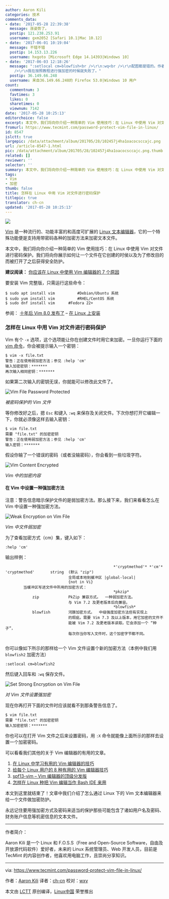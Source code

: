 ```yaml
---
author: Aaron Kili
categories: 技术
comments_data:
- date: '2017-05-28 22:39:38'
  message: 涨姿势了。
  postip: 121.238.253.91
  username: gxm2052 [Safari 10.1|Mac 10.12]
- date: '2017-06-01 10:19:04'
  message: 不错不错
  postip: 14.153.13.226
  username: hxgoto [Microsoft Edge 14.14393|Windows 10]
- date: '2017-06-03 12:18:26'
  message: ":setlocal cm=blowfish<br />\r\n:wq<br />\r\n配图都是错的。作者在编译外文的时候也不看一下命令能不能用。<br
    />\r\n我在按照教程进行强加密的时候就失败了。"
  postip: 36.149.66.248
  username: 来自36.149.66.248的 Firefox 53.0|Windows 10 用户
count:
  commentnum: 3
  favtimes: 3
  likes: 0
  sharetimes: 0
  viewnum: 7142
date: '2017-05-28 10:25:13'
editorchoice: false
excerpt: 本文中，我们将向你介绍一种简单的 Vim 使用技巧：在 Linux 中使用 Vim 对文件进行密码保护。我们将向你展示如何让一个文件在它创建的时侯以及为了修改目的而被打开了之后获得安全防护。
fromurl: https://www.tecmint.com/password-protect-vim-file-in-linux/
id: 8547
islctt: true
largepic: /data/attachment/album/201705/28/102457j4ha1oacocsccajc.png
url: /article-8547-1.html
pic: /data/attachment/album/201705/28/102457j4ha1oacocsccajc.png.thumb.jpg
related: []
reviewer: ''
selector: ''
summary: 本文中，我们将向你介绍一种简单的 Vim 使用技巧：在 Linux 中使用 Vim 对文件进行密码保护。我们将向你展示如何让一个文件在它创建的时侯以及为了修改目的而被打开了之后获得安全防护。
tags:
- Vim
- 加密
thumb: false
title: 怎样在 Linux 中用 Vim 对文件进行密码保护
titlepic: true
translator: ch-cn
updated: '2017-05-28 10:25:13'
---
```


![](/data/attachment/album/201705/28/102457j4ha1oacocsccajc.png)


[Vim](https://www.tecmint.com/vi-editor-usage/) 是一种流行的、功能丰富的和高度可扩展的 [Linux 文本编辑器](https://www.tecmint.com/best-open-source-linux-text-editors/)，它的一个特殊功能便是支持用带密码各种的加密方法来加密文本文件。


本文中，我们将向你介绍一种简单的 Vim 使用技巧：在 Linux 中使用 Vim 对文件进行密码保护。我们将向你展示如何让一个文件在它创建的时侯以及为了修改目的而被打开了之后获得安全防护。


**建议阅读：** [你应该在 Linux 中使用 Vim 编辑器的 7 个原因](/article-7728-1.html)


要安装 Vim 完整版，只需运行这些命令：



```
$ sudo apt install vim          #Debian/Ubuntu 系统
$ sudo yum install vim          #RHEL/CentOS 系统 
$ sudo dnf install vim      #Fedora 22+

```

参阅： [十年后 Vim 8.0 发布了](/article-7766-1.html) – [在 Linux 上安装](/article-8094-1.html)


### 怎样在 Linux 中用 Vim 对文件进行密码保护


Vim 有个 `-x` 选项，这个选项能让你在创建文件时用它来加密。一旦你运行下面的 [vim 命令](https://www.tecmint.com/linux-command-line-editors/)，你会被提示输入一个密钥：



```
$ vim -x file.txt
警告：正在使用弱加密方法；参见 :help 'cm'
输入加密密钥：*******
再次输入相同密钥：*******

```

如果第二次输入的密钥无误，你就能可以修改此文件了。


![Vim File Password Protected](/data/attachment/album/201705/28/102515ybuztkxk5elz1eu4.png)


*被密码保护的 Vim 文件*


等你修改好之后，摁 `Esc` 和键入 `:wq` 来保存及关闭文件。下次你想打开它编辑一下，你就必须像这样去输入密钥：



```
$ vim file.txt
需要 "file.txt" 的加密密钥
警告：正在使用弱加密方法；参见 :help 'cm'
输入密钥：*******

```

假设你输了一个错误的密码（或者没输密码），你会看到一些垃圾字符。


![Vim Content Encrypted](/data/attachment/album/201705/28/102515n4954brtnzizbntt.png)


*Vim 中的加密内容*


#### 在 Vim 中设置一种强加密方法


注意：警告信息暗示保护文件的是弱加密方法。那么接下来，我们来看看怎么在 Vim 中设置一种强加密方法。


![Weak Encryption on Vim File](/data/attachment/album/201705/28/102516ac6tgjj8tjrja8lh.png)


*Vim 中文件弱加密*


为了查看加密方式（cm）集，键入如下：



```
:help 'cm'

```

输出样例：



```
                                                *'cryptmethod'* *'cm'*
'cryptmethod'       string  (默认 "zip")
                            全局或本地到缓冲区 |global-local|
                            {not in Vi}
        当缓冲区写进文件中所用的加密方式：
                                                *pkzip*
            zip             PkZip 兼容方式。  一种弱加密方法。
                            与 Vim 7.2 及更老版本后向兼容。
                                                *blowfish*
            blowfish        河豚加密方式。  中级强度加密方法但有实现上
                            的瑕疵。需要 Vim 7.3 及以上版本，用它加密的文件不
                            能被 Vim 7.2 及更老版本读取。它会添加一个 “种子”，
                            每次你当你写入文件时，这个加密字节都不同。


```

你可以像如下所示的那样给一个 Vim 文件设置个新的加密方法（本例中我们用 `blowfish2` 加密方法）



```
:setlocal cm=blowfish2

```

然后键入回车和 `:wq` 保存文件。


![Set Strong Encryption on Vim File](/data/attachment/album/201705/28/102516hx5qno555oiibb3t.png)


*对 Vim 文件设置强加密*


现在你再打开下面的文件时应该就看不到那条警告信息了。



```
$ vim file.txt
需要 "file.txt" 的加密密钥
输入加密密钥：*******

```

你也可以在打开 Vim 文件之后来设置密码，用 `:X` 命令就能像上面所示的那样去设置一个加密密码。


可以看看我们其他的关于 Vim 编辑器的有用的文章。


1. [在 Linux 中学习有用的 Vim 编辑器的技巧](https://www.tecmint.com/learn-vi-and-vim-editor-tips-and-tricks-in-linux/)
2. [给每个 Linux 用户的 8 种有用的 Vim 编辑器技巧](https://www.tecmint.com/how-to-use-vi-and-vim-editor-in-linux/)
3. [spf13-vim – Vim 编辑器的顶级分发版](https://www.tecmint.com/spf13-vim-offers-vim-plugins-vim-editor/)
4. [怎样在 Linux 种把 Vim 编辑当作 Bash IDE 来用](/article-8467-1.html)


本文到这里就结束了！文章中我们介绍了怎么通过 Linux 下的 Vim 文本编辑器来给一个文件做加密防护。


永远记住要用强加密方式及密码来适当的保护那些可能包含了诸如用户名及密码、财务账户信息等机密信息的文本文件。




---


作者简介：


Aaron Kili 是一个 Linux 和 F.O.S.S（Free and Open-Source Software，自由及开放源代码软件）爱好者，未来的 Linux 系统管理员、Web 开发人员，目前是 TecMint 的内容创作者，他喜欢用电脑工作，且崇尚分享知识。




---


via: <https://www.tecmint.com/password-protect-vim-file-in-linux/>


作者：[Aaron Kili](https://www.tecmint.com/author/aaronkili/) 译者：[ch-cn](https://github.com/ch-cn) 校对：[wxy](https://github.com/wxy)


本文由 [LCTT](https://github.com/LCTT/TranslateProject) 原创编译，[Linux中国](https://linux.cn/) 荣誉推出